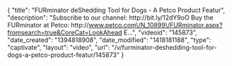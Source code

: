 {
    "title": "FURminator deShedding Tool for Dogs - A Petco Product Featur",
    "description": "Subscribe to our channel: http:\/\/bit.ly\/12dY9oO Buy the FURminator at Petco: http:\/\/www.petco.com\/N_10899\/FURminator.aspx?fromsearch=true&CoreCat=LookAhead E...",
    "videoid": "145873",
    "date_created": "1394818908",
    "date_modified": "1418181188",
    "type": "captivate",
    "layout": "video",
    "url": "\/v\/furminator-deshedding-tool-for-dogs-a-petco-product-featur\/145873"
}